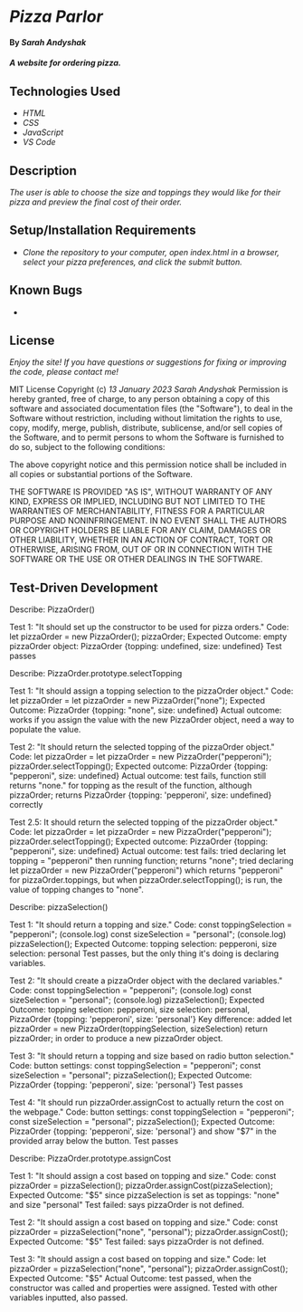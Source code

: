 # _Pizza Parlor_

#### By _**Sarah Andyshak**_

#### _A website for ordering pizza._

## Technologies Used

* _HTML_
* _CSS_
* _JavaScript_
* _VS Code_

## Description

_The user is able to choose the size and toppings they would like for their pizza and preview the final cost of their order._

## Setup/Installation Requirements

* _Clone the repository to your computer, open index.html in a browser, select your pizza preferences, and click the submit button._

## Known Bugs

* 

## License

_Enjoy the site! If you have questions or suggestions for fixing or improving the code, please contact me!_

MIT License
Copyright (c) _13 January 2023_ _Sarah Andyshak_
Permission is hereby granted, free of charge, to any person obtaining a copy
of this software and associated documentation files (the "Software"), to deal
in the Software without restriction, including without limitation the rights
to use, copy, modify, merge, publish, distribute, sublicense, and/or sell
copies of the Software, and to permit persons to whom the Software is
furnished to do so, subject to the following conditions:

The above copyright notice and this permission notice shall be included in all
copies or substantial portions of the Software.

THE SOFTWARE IS PROVIDED "AS IS", WITHOUT WARRANTY OF ANY KIND, EXPRESS OR
IMPLIED, INCLUDING BUT NOT LIMITED TO THE WARRANTIES OF MERCHANTABILITY,
FITNESS FOR A PARTICULAR PURPOSE AND NONINFRINGEMENT. IN NO EVENT SHALL THE
AUTHORS OR COPYRIGHT HOLDERS BE LIABLE FOR ANY CLAIM, DAMAGES OR OTHER
LIABILITY, WHETHER IN AN ACTION OF CONTRACT, TORT OR OTHERWISE, ARISING FROM,
OUT OF OR IN CONNECTION WITH THE SOFTWARE OR THE USE OR OTHER DEALINGS IN THE
SOFTWARE.

## Test-Driven Development
<!--constructor-->
Describe: PizzaOrder()

Test 1: "It should set up the constructor to be used for pizza orders."
Code: let pizzaOrder = new PizzaOrder();
pizzaOrder;
Expected Outcome: empty pizzaOrder object: PizzaOrder {topping: undefined, size: undefined}
Test passes

<!--new prototype--ended up not using this-->
Describe: PizzaOrder.prototype.selectTopping

Test 1: "It should assign a topping selection to the pizzaOrder object."
Code: let pizzaOrder = let pizzaOrder = new PizzaOrder("none");
Expected Outcome: PizzaOrder {topping: "none", size: undefined}
Actual outcome: works if you assign the value with the new PizzaOrder object, need a way to populate the value. 

Test 2: "It should return the selected topping of the pizzaOrder object."
Code: let pizzaOrder = let pizzaOrder = new PizzaOrder("pepperoni");
pizzaOrder.selectTopping();
Expected outcome: PizzaOrder {topping: "pepperoni", size: undefined}
Actual outcome: test fails, function still returns "none." for topping as the result of the function, although pizzaOrder; returns PizzaOrder {topping: 'pepperoni', size: undefined} correctly

Test 2.5: It should return the selected topping of the pizzaOrder object."
Code: let pizzaOrder = let pizzaOrder = new PizzaOrder("pepperoni");
pizzaOrder.selectTopping();
Expected outcome: PizzaOrder {topping: "pepperoni", size: undefined}
Actual outcome: test fails: tried declaring let topping = "pepperoni" then running function; returns "none"; tried declaring let pizzaOrder = new PizzaOrder("pepperoni") which returns "pepperoni" for pizzaOrder.toppings, but when pizzaOrder.selectTopping(); is run, the value of topping changes to "none".

<!--testing function to select properties-->
Describe: pizzaSelection()

Test 1: "It should return a topping and size."
Code:   const toppingSelection = "pepperoni"; (console.log)
const sizeSelection = "personal"; (console.log)
pizzaSelection();
Expected Outcome: topping selection: pepperoni, size selection: personal
Test passes, but the only thing it's doing is declaring variables.

Test 2: "It should create a pizzaOrder object with the declared variables."
Code: const toppingSelection = "pepperoni"; (console.log)
const sizeSelection = "personal"; (console.log)
pizzaSelection();
Expected Outcome: topping selection: pepperoni, size selection: personal, PizzaOrder {topping: 'pepperoni', size: 'personal'}
Key difference: added let pizzaOrder = new PizzaOrder(toppingSelection, sizeSelection)
  return pizzaOrder; in order to produce a new pizzaOrder object.

Test 3: "It should return a topping and size based on radio button selection."
Code: button settings: const toppingSelection = "pepperoni";
const sizeSelection = "personal";
pizzaSelection();
Expected Outcome: PizzaOrder {topping: 'pepperoni', size: 'personal'}
Test passes

Test 4: "It should run pizzaOrder.assignCost to actually return the cost on the webpage."
Code: button settings: const toppingSelection = "pepperoni";
const sizeSelection = "personal";
pizzaSelection();
Expected Outcome: PizzaOrder {topping: 'pepperoni', size: 'personal'} and show "$7" in the provided array below the button.
Test passes

<!--new prototype-->
Describe: PizzaOrder.prototype.assignCost

Test 1: "It should assign a cost based on topping and size."
Code: const pizzaOrder = pizzaSelection();
pizzaOrder.assignCost(pizzaSelection);
Expected Outcome: "$5" since pizzaSelection is set as toppings: "none" and size "personal"
Test failed: says pizzaOrder is not defined.

Test 2: "It should assign a cost based on topping and size."
Code: const pizzaOrder = pizzaSelection("none", "personal");
pizzaOrder.assignCost();
Expected Outcome: "$5"
Test failed: says pizzaOrder is not defined.

Test 3: "It should assign a cost based on topping and size."
Code: let pizzaOrder = pizzaSelection("none", "personal");
pizzaOrder.assignCost();
Expected Outcome: "$5"
Actual Outcome: test passed, when the constructor was called and properties were assigned. Tested with other variables inputted, also passed.

